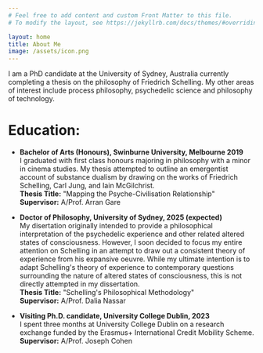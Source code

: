 ```yaml
---
# Feel free to add content and custom Front Matter to this file.
# To modify the layout, see https://jekyllrb.com/docs/themes/#overriding-theme-defaults

layout: home
title: About Me
image: /assets/icon.png
---
```

I am a PhD candidate at the University of Sydney, Australia currently completing a thesis on the philosophy of Friedrich Schelling. My other areas of interest include process philosophy, psychedelic science and philosophy of technology.

Education:
======
* **Bachelor of Arts (Honours), Swinburne University, Melbourne 2019**\
I graduated with first class honours majoring in philosophy with a minor in cinema studies. My thesis attempted to outline an emergentist account of substance dualism by drawing on the works of Friedrich Schelling, Carl Jung, and Iain McGilchrist.\
  **Thesis Title:** "Mapping the Psyche-Civilisation Relationship"\
  **Supervisor:** A/Prof. Arran Gare
  
* **Doctor of Philosophy, University of Sydney, 2025 (expected)**\
My disertation originally intended to provide a philosophical interpretation of the psychedelic experience and other related altered states of consciousness. However, I soon decided to focus my entire attention on Schelling in an attempt to draw out a consistent theory of experience from his expansive oeuvre. While my ultimate intention is to adapt Schelling's theory of experience to contemporary questions surrounding the nature of altered states of consciousness, this is not directly attempted in my dissertation.\
  **Thesis Title:** "Schelling's Philosophical Methodology"\
  **Supervisor:** A/Prof. Dalia Nassar
  
* **Visiting Ph.D. candidate, University College Dublin, 2023**\
I spent three months at University College Dublin on a research exchange funded by the Erasmus+ International Credit Mobility Scheme.\
  **Supervisor:** A/Prof. Joseph Cohen
